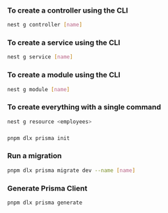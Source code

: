 ### To create a controller using the CLI
```bash
nest g controller [name]
```

### To create a service using the CLI
```bash
nest g service [name]
```

### To create a module using the CLI
```bash
nest g module [name]
```

### To create everything with a single command
```bash
nest g resource <employees>
```


###
```bash
pnpm dlx prisma init
```

### Run a migration
```bash
pnpm dlx prisma migrate dev --name [name]
```

### Generate Prisma Client
```bash
pnpm dlx prisma generate
```